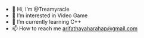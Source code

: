 - 👋 Hi, I’m @Treamyracle
- 👀 I’m interested in Video Game
- 🌱 I’m currently learning C++
- 📫 How to reach me arifathayaharahap@gmail.com

<!---
Treamyracle/Treamyracle is a ✨ special ✨ repository because its `README.md` (this file) appears on your GitHub profile.
You can click the Preview link to take a look at your changes.
--->

